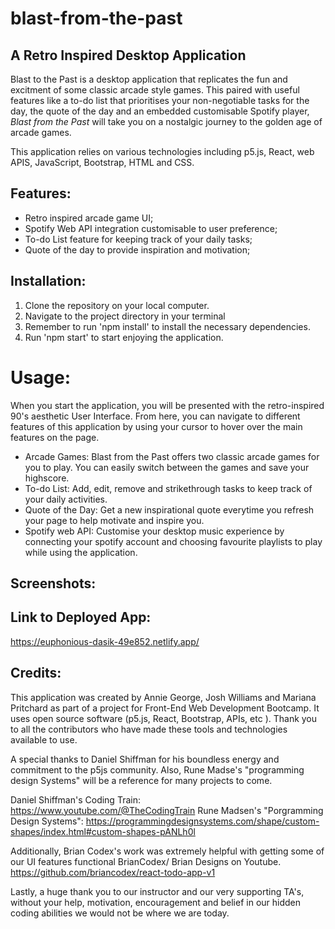 # blast-from-the-past

## A Retro Inspired Desktop Application

Blast to the Past is a desktop application that replicates the fun and excitment of some classic arcade style games. This paired with useful features like a to-do list that prioritises your non-negotiable tasks for the day, the quote of the day and an embedded customisable Spotify player, *Blast from the Past* will take you on a nostalgic journey to the golden age of arcade games. 

This application relies on various technologies including p5.js, React, web APIS, JavaScript, Bootstrap, HTML and CSS. 

## Features:

- Retro inspired arcade game UI;
- Spotify Web API integration customisable to user preference;
- To-do List feature for keeping track of your daily tasks;
- Quote of the day to provide inspiration and motivation; 

## Installation: 

1. Clone the repository on your local computer.
2. Navigate to the project directory in your terminal
3. Remember to run 'npm install' to install the necessary dependencies.
4. Run 'npm start' to start enjoying the application. 

# Usage:

When you start the application, you will be presented with the retro-inspired 90's aesthetic User Interface. From here, you can navigate to different features of this application by using your cursor to hover over the main features on the page. 


- Arcade Games: Blast from the Past offers two classic arcade games for you to play. You can easily switch between the games and save your highscore. 
- To-do List: Add, edit, remove and strikethrough tasks to keep track of your daily activities.
- Quote of the Day: Get a new inspirational quote everytime you refresh your page to help motivate and inspire you. 
- Spotify web API: Customise your desktop music experience by connecting your spotify account and choosing favourite playlists to play while using the application. 



## Screenshots:


## Link to Deployed App:

https://euphonious-dasik-49e852.netlify.app/

## Credits: 

This application was created by Annie George, Josh Williams and Mariana Pritchard as part of a project for Front-End Web Development Bootcamp. It uses open source software (p5.js, React, Bootstrap, APIs, etc ). Thank you to all the contributors who have made these tools and technologies available to use. 

A special thanks to Daniel Shiffman for his boundless energy and commitment to the p5js community. Also, Rune Madse's "programming design Systems" will be a reference for many projects to come.

Daniel Shiffman's Coding Train: https://www.youtube.com/@TheCodingTrain 
Rune Madsen's "Porgramming Design Systems": https://programmingdesignsystems.com/shape/custom-shapes/index.html#custom-shapes-pANLh0l

Additionally, Brian Codex's work was extremely helpful with getting some of our UI features functional
BrianCodex/ Brian Designs on Youtube. https://github.com/briancodex/react-todo-app-v1

Lastly, a huge thank you to our instructor and our very supporting TA's, without your help, motivation, encouragement and belief in our hidden coding abilities we would not be where we are today. 
